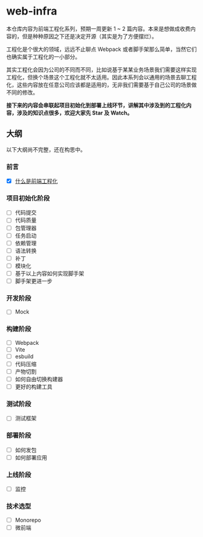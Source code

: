 # web-infra

本仓库内容为前端工程化系列，预期一周更新 1 ~ 2 篇内容。本来是想做成收费内容的，但是种种原因之下还是决定开源（其实是为了方便摆烂）。

工程化是个很大的领域，远远不止聊点 Webpack 或者脚手架那么简单，当然它们也确实属于工程化的一小部分。

其实工程化会因为公司的不同而不同，比如说基于某某业务场景我们需要这样实现工程化，但换个场景这个工程化就不太适用。因此本系列会以通用的场景去聊工程化，这些内容放在任意公司应该都是适用的，无非我们需要基于自己公司的场景做不同的修改。

**接下来的内容会串联起项目初始化到部署上线环节，讲解其中涉及到的工程化内容，涉及的知识点很多，欢迎大家先 Star 及 Watch。**

## 大纲

以下大纲尚不完整，还在构思中。

### 前言

- [x] [什么是前端工程化](前言/什么是前端工程化.md)

### 项目初始化阶段

- [ ] 代码提交
- [ ] 代码质量
- [ ] 包管理器
- [ ] 任务启动
- [ ] 依赖管理
- [ ] 语法转换
- [ ] 补丁
- [ ] 模块化
- [ ] 基于以上内容如何实现脚手架
- [ ] 脚手架更进一步

### 开发阶段

- [ ] Mock

### 构建阶段

- [ ] Webpack
- [ ] Vite
- [ ] esbuild
- [ ] 代码压缩
- [ ] 产物切割
- [ ] 如何自由切换构建器
- [ ] 更好的构建工具

### 测试阶段

- [ ] 测试框架

### 部署阶段

- [ ] 如何发包
- [ ] 如何部署应用

### 上线阶段

- [ ] 监控

### 技术选型

- [ ] Monorepo
- [ ] 微前端
